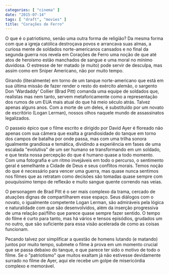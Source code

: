 ```yaml
---
categories: [ "cinema" ]
date: "2015-07-14"
tags: [ "draft", "movies" ]
title: "Corações de Ferro"
---
```

O que é o patriotismo, senão uma outra forma de religião? Da mesma forma com que a igreja católica destroçava povos e arrancava suas almas, a curiosa mente de soldados norte-americanos cansados e no final da segunda guerra nos revela em Corações de Ferro uma noção de que até atos de heroísmo estão manchados de sangue e uma moral no mínimo duvidosa. O estresse de ter matado (e muito) pode servir de desculpa, mas assim como em Sniper Americano, não por muito tempo.

Girando (literalmente) em torno de um tanque norte-americano que está em sua última missão de fazer render o resto do exército alemão, o sargento Don 'Wardaddy' Collier (Brad Pitt) comanda uma equipe de soldados que, realistas mas nem tanto, servem metaforicamente como a representação dos rumos de um EUA mais atual do que há meio século atrás. Talvez apenas alguns anos. Com a morte de um deles, é substituído por um novato de escritório (Logan Lerman), nossos olhos naquele mundo de assassinatos legalizados.

O passeio épico que o filme escrito e dirigido por David Ayer é floreado não apenas com sua câmera que exalta a grandiosidade do tanque em torno dos campos de batalha por onde passa, mas com uma trilha sonora igualmente grandiosa e temática, dividindo a experiência em fases de uma escalada "evolutiva" de um ser humano se transformando em um soldado, e que testa nossa percepção do que é humano quase a todo momento. Com uma fotografia e um ritmo invejáveis em todo o percurso, o sentimento geral é semelhante a Cidade de Deus e seus conflitos morais. Temos noção do que é necessário para vencer uma guerra, mas quase nunca sentimos nos filmes que as retratam como decisões são tomadas quase sempre com pouquíssimo tempo de reflexão e muito sangue quente correndo nas veias.

O personagem de Brad Pitt é o ser mais complexo da trama, cercado de atuações dignas de compartilharem esse espaço. Seus diálogos com o novato, o igualmente competente Logan Lerman, são admiráveis pela lógica e naturalidade com que são desenvolvidos, além da inserção progressiva de uma relação pai/filho que parece quase sempre fazer sentido. O tempo do filme é curto para tanto, mas há vários e tensos episódios, grudados um no outro, que são suficiente para essa visão acelerada de como as coisas funcionam.

Pecando talvez por simplificar a questão de homens lutando (e matando) juntos por muito tempo, submete o filme à prova em um momento crucial que se passa debaixo do tanque, e que parece ter sido o motivo de todo o filme. Se o "patriotismo" que muitos exaltam já não estivesse devidamente surrado no filme de Ayer, aqui ele recebe um golpe de misericórdia complexo e memorável.
